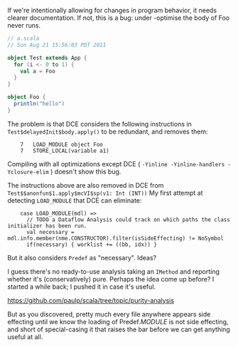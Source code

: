 If we're intentionally allowing for changes in program behavior, it needs clearer documentation.  If not, this is a bug: under -optimise the body of Foo never runs.

```scala
// a.scala
// Sun Aug 21 15:56:03 PDT 2011

object Test extends App {
  for (i <- 0 to 1) {
    val a = Foo
  }
}

object Foo {
  println("hello")
}
```
The problem is that DCE considers the following instructions in `Test$delayedInit$body.apply()` to be redundant, and removes them:

```
    7	LOAD_MODULE object Foo
    7	STORE_LOCAL(variable a1)
```

Compiling with all optimizations except DCE ( `-Yinline -Yinline-handlers -Yclosure-elim` ) doesn't show this bug.

The instructions above are also removed in DCE from `Test$$anonfun$1.apply$mcVI$sp(v1: Int (INT))`
My first attempt at detecting `LOAD_MODULE` that DCE can eliminate:

```
    case LOAD_MODULE(mdl) =>
      // TODO a Dataflow Analysis could track on which paths the class initializer has been run.
      val necessary = mdl.info.member(nme.CONSTRUCTOR).filter(isSideEffecting) != NoSymbol
      if(necessary) { worklist += ((bb, idx)) }
```

But it also considers `Predef` as "necessary". Ideas?

I guess there's no ready-to-use analysis taking an `IMethod` and reporting whether it's (conservatively) pure. Perhaps the idea come up before?
I started a while back; I pushed it in case it's useful.

  https://github.com/paulp/scala/tree/topic/purity-analysis

But as you discovered, pretty much every file anywhere appears side effecting until we know the loading of Predef$.MODULE$ is not side effecting, and short of special-casing it that raises the bar before we can get anything useful at all.

